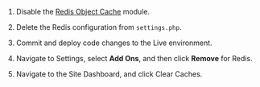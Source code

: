 1. Disable the [Redis Object Cache](https://www.drupal.org/project/redis) module.

1. Delete the Redis configuration from `settings.php`.

1. Commit and deploy code changes to the Live environment.

1. Navigate to <span class="glyphicons glyphicons-cogwheel"></span> Settings, select **Add Ons**, and then click **Remove** for Redis.

1. Navigate to the Site Dashboard, and click <span class="glyphicons glyphicons-cleaning"></span> Clear Caches.

